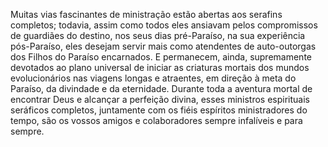 ﻿Muitas vias fascinantes de ministração estão abertas aos serafins completos; todavia, assim como todos eles ansiavam pelos compromissos de guardiães do destino, nos seus dias pré-Paraíso, na sua experiência pós-Paraíso, eles desejam servir mais como atendentes de auto-outorgas dos Filhos do Paraíso encarnados. E permanecem, ainda, supremamente devotados ao plano universal de iniciar as criaturas mortais dos mundos evolucionários nas viagens longas e atraentes, em direção à meta do Paraíso, da divindade e da eternidade. Durante toda a aventura mortal de encontrar Deus e alcançar a perfeição divina, esses ministros espirituais seráficos completos, juntamente com os fiéis espíritos ministradores do tempo, são os vossos amigos e colaboradores sempre infalíveis e para sempre.